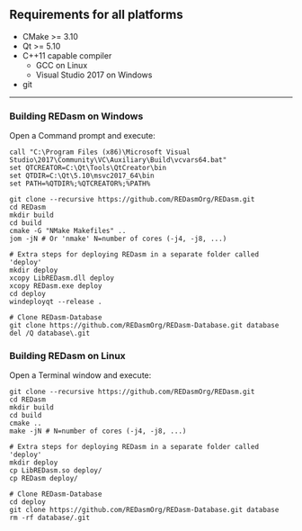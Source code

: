 ## Requirements for all platforms
* CMake >= 3.10
* Qt >= 5.10
* C++11 capable compiler
  * GCC on Linux
  * Visual Studio 2017 on Windows
* git
****
### Building REDasm on Windows
Open a Command prompt and execute:
```
call "C:\Program Files (x86)\Microsoft Visual Studio\2017\Community\VC\Auxiliary\Build\vcvars64.bat"
set QTCREATOR=C:\Qt\Tools\QtCreator\bin
set QTDIR=C:\Qt\5.10\msvc2017_64\bin
set PATH=%QTDIR%;%QTCREATOR%;%PATH%

git clone --recursive https://github.com/REDasmOrg/REDasm.git
cd REDasm
mkdir build
cd build
cmake -G "NMake Makefiles" ..
jom -jN # Or 'nmake' N=number of cores (-j4, -j8, ...)

# Extra steps for deploying REDasm in a separate folder called 'deploy'
mkdir deploy
xcopy LibREDasm.dll deploy
xcopy REDasm.exe deploy
cd deploy
windeployqt --release .

# Clone REDasm-Database
git clone https://github.com/REDasmOrg/REDasm-Database.git database
del /Q database\.git
```

### Building REDasm on Linux
Open a Terminal window and execute:
```
git clone --recursive https://github.com/REDasmOrg/REDasm.git
cd REDasm
mkdir build
cd build
cmake ..
make -jN # N=number of cores (-j4, -j8, ...)

# Extra steps for deploying REDasm in a separate folder called 'deploy'
mkdir deploy
cp LibREDasm.so deploy/
cp REDasm deploy/

# Clone REDasm-Database
cd deploy
git clone https://github.com/REDasmOrg/REDasm-Database.git database
rm -rf database/.git
```
